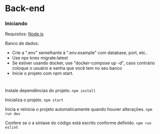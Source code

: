 # Back-end
### Iniciando
Requisitos: [Node.js](https://nodejs.org/en/download/)

Banco de dados:
- Crie a ".env" semelhante à ".env.example" com database, port, etc..
- Use npx knex migrate:latest
- Se estiver usando docker, use "docker-compose up -d", caso contrário coloque o usuário e senha que você tem no seu banco
- Inicie o projeto com npm start.

#

Instale dependências do projeto.
``
npm install
``

Inicializa o projeto.
``
npm start
``

Inicia e reinicia o projeto automaticamente quando houver alterações.
``
npm run dev
``

Confere se o a sintaxe do código está escrito conforme definido.
``
npm run eslint
``
